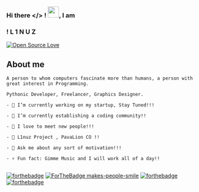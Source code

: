 
### Hi there </> ! <img src="https://github.com/TheDudeThatCode/TheDudeThatCode/blob/master/Assets/Hi.gif" width="29px">, I am 

### ! L 1 N U Z

<div align="centre">

[![Open Source Love](https://badges.frapsoft.com/os/v2/open-source.svg?v=103)](https://github.com/l1nuz-security)

 </div>

## About me
 


```
A person to whom computers fascinate more than humans, a person with great interest in Programming.
```
```
Pythonic Developer, Freelancer, Graphics Designer. 
```
```
- 🔭 I’m currently working on my startup, Stay Tuned!!!
 
- 🌱 I’m currently establishing a coding community!! 
 
- 👯 I love to meet new people!!!

- 🧥 L1nuz Project , PavaLion CO !!
 
- 💬 Ask me about any sort of motivation!!!

- ⚡ Fun fact: Gimme Music and I will work all of a day!!
```





## 
[![forthebadge](https://forthebadge.com/images/badges/uses-html.svg)](https://forthebadge.com)
[![ForTheBadge makes-people-smile](http://ForTheBadge.com/images/badges/makes-people-smile.svg)](http://ForTheBadge.com)
[![forthebadge](https://forthebadge.com/images/badges/oooo-kill-em.svg)](https://forthebadge.com)
[![forthebadge](https://forthebadge.com/images/badges/powered-by-oxygen.svg)](https://forthebadge.com)
